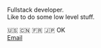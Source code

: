 Fullstack developer.  
Like to do some low level stuff.

:us: :cn: :fr: :jp: OK  
[Email](mailto:yefen@hotmail.fr)

